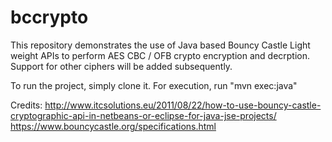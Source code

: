 # bccrypto
This repository demonstrates the use of Java based Bouncy Castle Light weight APIs to perform AES CBC / OFB crypto encryption and decrption.
Support for other ciphers will be added subsequently.

To run the project, simply clone it. For execution, run "mvn exec:java"

Credits:
http://www.itcsolutions.eu/2011/08/22/how-to-use-bouncy-castle-cryptographic-api-in-netbeans-or-eclipse-for-java-jse-projects/
https://www.bouncycastle.org/specifications.html

